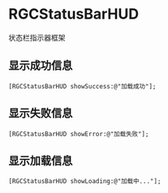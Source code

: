 # RGCStatusBarHUD
状态栏指示器框架

## 显示成功信息
```objc
[RGCStatusBarHUD showSuccess:@"加载成功"];
```

## 显示失败信息
```objc
[RGCStatusBarHUD showError:@"加载失败"];
```

## 显示加载信息
```objc
[RGCStatusBarHUD showLoading:@"加载中..."];
```
